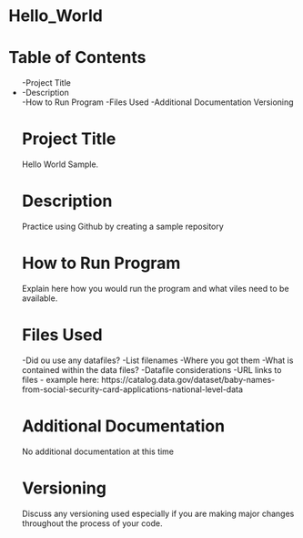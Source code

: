 # Hello_World

<h1>Table of Contents</h1>
<ul>
  -Project Title
  <li> -Description</li>
  -How to Run Program
  -Files Used
  -Additional Documentation
  Versioning

<h1>Project Title</h1>
Hello World Sample.

<h1>Description</h1>
Practice using Github by creating a sample repository

<h1>How to Run Program</h1>
Explain here how you would run the program and what viles need to be available.
  
<h1>Files Used</h1>
  -Did ou use any datafiles?
  -List filenames
  -Where you got them
  -What is contained within the data files?
  -Datafile considerations
  -URL links to files - example here: https://catalog.data.gov/dataset/baby-names-from-social-security-card-applications-national-level-data
    
<h1>Additional Documentation</h1>
No additional documentation at this time

<h1>Versioning</h1>
Discuss any versioning used especially if you are making major changes throughout the process of your code.
